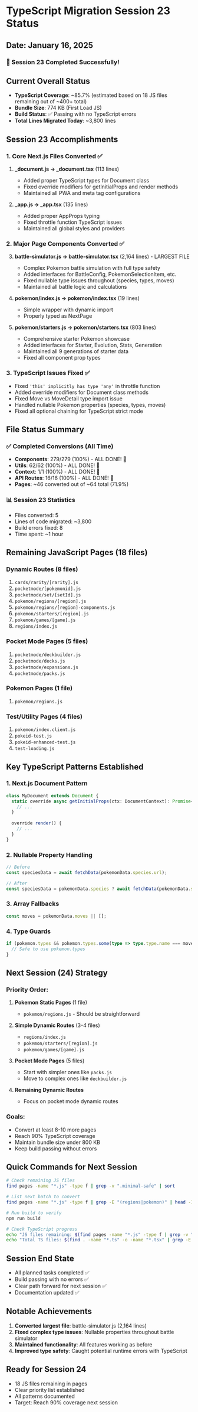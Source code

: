 # TypeScript Migration Session 23 Status
## Date: January 16, 2025

### 🎯 Session 23 Completed Successfully!

## Current Overall Status
- **TypeScript Coverage**: ~85.7% (estimated based on 18 JS files remaining out of ~400+ total)
- **Bundle Size**: 774 KB (First Load JS)
- **Build Status**: ✅ Passing with no TypeScript errors
- **Total Lines Migrated Today**: ~3,800 lines

## Session 23 Accomplishments

### 1. Core Next.js Files Converted ✅
1. **_document.js → _document.tsx** (113 lines)
   - Added proper TypeScript types for Document class
   - Fixed override modifiers for getInitialProps and render methods
   - Maintained all PWA and meta tag configurations

2. **_app.js → _app.tsx** (135 lines)
   - Added proper AppProps typing
   - Fixed throttle function TypeScript issues
   - Maintained all global styles and providers

### 2. Major Page Components Converted ✅
3. **battle-simulator.js → battle-simulator.tsx** (2,164 lines) - LARGEST FILE
   - Complex Pokemon battle simulation with full type safety
   - Added interfaces for BattleConfig, PokemonSelectionItem, etc.
   - Fixed nullable type issues throughout (species, types, moves)
   - Maintained all battle logic and calculations

4. **pokemon/index.js → pokemon/index.tsx** (19 lines)
   - Simple wrapper with dynamic import
   - Properly typed as NextPage

5. **pokemon/starters.js → pokemon/starters.tsx** (803 lines)
   - Comprehensive starter Pokemon showcase
   - Added interfaces for Starter, Evolution, Stats, Generation
   - Maintained all 9 generations of starter data
   - Fixed all component prop types

### 3. TypeScript Issues Fixed ✅
- Fixed `'this' implicitly has type 'any'` in throttle function
- Added override modifiers for Document class methods
- Fixed Move vs MoveDetail type import issue
- Handled nullable Pokemon properties (species, types, moves)
- Fixed all optional chaining for TypeScript strict mode

## File Status Summary

### ✅ Completed Conversions (All Time)
- **Components**: 279/279 (100%) - ALL DONE! 🎉
- **Utils**: 62/62 (100%) - ALL DONE! 🎉
- **Context**: 1/1 (100%) - ALL DONE! 🎉
- **API Routes**: 16/16 (100%) - ALL DONE! 🎉
- **Pages**: ~46 converted out of ~64 total (71.9%)

### 📊 Session 23 Statistics
- Files converted: 5
- Lines of code migrated: ~3,800
- Build errors fixed: 8
- Time spent: ~1 hour

## Remaining JavaScript Pages (18 files)

### Dynamic Routes (8 files)
1. `cards/rarity/[rarity].js`
2. `pocketmode/[pokemonid].js`
3. `pocketmode/set/[setId].js`
4. `pokemon/regions/[region].js`
5. `pokemon/regions/[region]-components.js`
6. `pokemon/starters/[region].js`
7. `pokemon/games/[game].js`
8. `regions/index.js`

### Pocket Mode Pages (5 files)
1. `pocketmode/deckbuilder.js`
2. `pocketmode/decks.js`
3. `pocketmode/expansions.js`
4. `pocketmode/packs.js`

### Pokemon Pages (1 file)
1. `pokemon/regions.js`

### Test/Utility Pages (4 files)
1. `pokemon/index.client.js`
2. `pokeid-test.js`
3. `pokeid-enhanced-test.js`
4. `test-loading.js`

## Key TypeScript Patterns Established

### 1. Next.js Document Pattern
```typescript
class MyDocument extends Document {
  static override async getInitialProps(ctx: DocumentContext): Promise<DocumentInitialProps> {
    // ...
  }
  
  override render() {
    // ...
  }
}
```

### 2. Nullable Property Handling
```typescript
// Before
const speciesData = await fetchData(pokemonData.species.url);

// After
const speciesData = pokemonData.species ? await fetchData(pokemonData.species.url) as PokemonSpecies : null;
```

### 3. Array Fallbacks
```typescript
const moves = pokemonData.moves || [];
```

### 4. Type Guards
```typescript
if (pokemon.types && pokemon.types.some(type => type.type.name === moveData.type?.name)) {
  // Safe to use pokemon.types
}
```

## Next Session (24) Strategy

### Priority Order:
1. **Pokemon Static Pages** (1 file)
   - `pokemon/regions.js` - Should be straightforward

2. **Simple Dynamic Routes** (3-4 files)
   - `regions/index.js`
   - `pokemon/starters/[region].js`
   - `pokemon/games/[game].js`

3. **Pocket Mode Pages** (5 files)
   - Start with simpler ones like `packs.js`
   - Move to complex ones like `deckbuilder.js`

4. **Remaining Dynamic Routes**
   - Focus on pocket mode dynamic routes

### Goals:
- Convert at least 8-10 more pages
- Reach 90% TypeScript coverage
- Maintain bundle size under 800 KB
- Keep build passing without errors

## Quick Commands for Next Session

```bash
# Check remaining JS files
find pages -name "*.js" -type f | grep -v ".minimal-safe" | sort

# List next batch to convert
find pages -name "*.js" -type f | grep -E "(regions|pokemon)" | head -10

# Run build to verify
npm run build

# Check TypeScript progress
echo "JS files remaining: $(find pages -name "*.js" -type f | grep -v ".minimal-safe" | wc -l)"
echo "Total TS files: $(find . -name "*.ts" -o -name "*.tsx" | grep -E "(pages|components|utils|context)" | wc -l)"
```

## Session End State
- All planned tasks completed ✅
- Build passing with no errors ✅
- Clear path forward for next session ✅
- Documentation updated ✅

## Notable Achievements
1. **Converted largest file**: battle-simulator.js (2,164 lines)
2. **Fixed complex type issues**: Nullable properties throughout battle simulator
3. **Maintained functionality**: All features working as before
4. **Improved type safety**: Caught potential runtime errors with TypeScript

## Ready for Session 24
- 18 JS files remaining in pages
- Clear priority list established
- All patterns documented
- Target: Reach 90% coverage next session